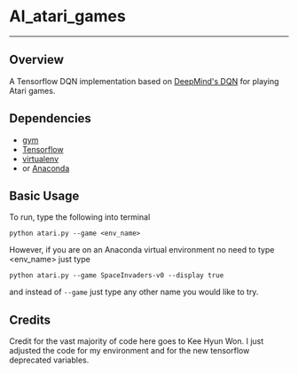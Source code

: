 # AI_atari_games
--- 
## Overview

A Tensorflow DQN implementation based on [DeepMind's DQN](https://storage.googleapis.com/deepmind-data/assets/papers/DeepMindNature14236Paper.pdf) for playing Atari games.

## Dependencies
- [gym](https://gym.openai.com)
- [Tensorflow](https://www.tensorflow.org)
- [virtualenv](https://virtualenv.pypa.io/en/latest/installation.html)
- or [Anaconda](https://www.continuum.io/downloads)
 
## Basic Usage
To run, type the following into terminal

`python atari.py --game <env_name>`

However, if you are on an Anaconda virtual environment no need to type <env_name> just type 

`python atari.py --game SpaceInvaders-v0 --display true`

and instead of `--game` just type any other name you would like to try.

## Credits
Credit for the vast majority of code here goes to Kee Hyun Won.  I just adjusted the code for my environment and for the new 
tensorflow deprecated variables.

